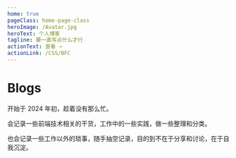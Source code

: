 ```yaml
---
home: true
pageClass: home-page-class
heroImage: /Avatar.jpg
heroText: 个人博客
tagline: 要一直写点什么才行
actionText: 查看 →
actionLink: /CSS/BFC
---
```


# Blogs

开始于 2024 年初，趁着没有那么忙。

会记录一些前端技术相关的干货，工作中的一些实践，做一些整理和分类。

也会记录一些工作以外的琐事，随手抽空记录，目的到不在于分享和讨论，在于自我沉淀。
